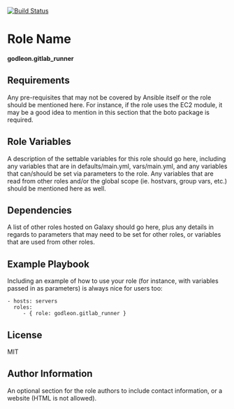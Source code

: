 [![Build Status](https://travis-ci.org/godleon/ansible-role-gitlab_runner.svg?branch=master)](https://travis-ci.org/godleon/ansible-role-gitlab_runner)


Role Name
=========

**godleon.gitlab_runner**

Requirements
------------

Any pre-requisites that may not be covered by Ansible itself or the role should be mentioned here. For instance, if the role uses the EC2 module, it may be a good idea to mention in this section that the boto package is required.

Role Variables
--------------

A description of the settable variables for this role should go here, including any variables that are in defaults/main.yml, vars/main.yml, and any variables that can/should be set via parameters to the role. Any variables that are read from other roles and/or the global scope (ie. hostvars, group vars, etc.) should be mentioned here as well.

Dependencies
------------

A list of other roles hosted on Galaxy should go here, plus any details in regards to parameters that may need to be set for other roles, or variables that are used from other roles.

Example Playbook
----------------

Including an example of how to use your role (for instance, with variables passed in as parameters) is always nice for users too:

    - hosts: servers
      roles:
         - { role: godleon.gitlab_runner }

License
-------

MIT

Author Information
------------------

An optional section for the role authors to include contact information, or a website (HTML is not allowed).
